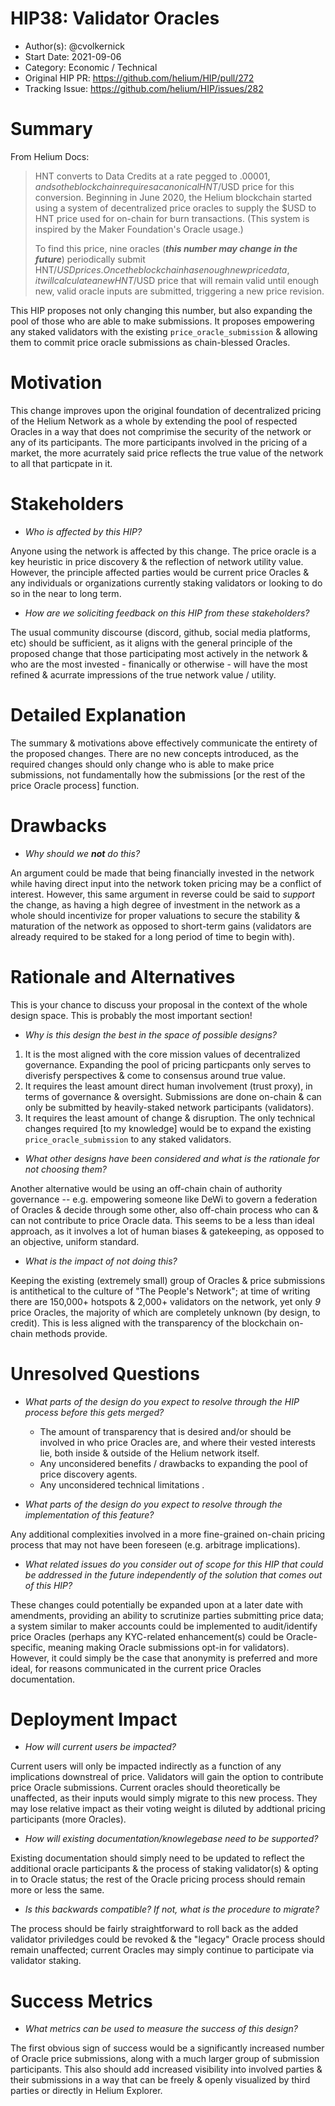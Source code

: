 # HIP38: Validator Oracles

- Author(s): @cvolkernick
- Start Date: 2021-09-06
- Category: Economic / Technical
- Original HIP PR: <https://github.com/helium/HIP/pull/272>
- Tracking Issue: <https://github.com/helium/HIP/issues/282>

# Summary

From Helium Docs:

>HNT converts to Data Credits at a rate pegged to $.00001 , and so the blockchain requires a canonical HNT/$USD price for this conversion. Beginning in June 2020, the Helium blockchain started using a system of decentralized price oracles to supply the $USD to HNT price used for on-chain for burn transactions. (This system is inspired by the Maker Foundation's Oracle usage.)
>
>To find this price, nine oracles (***this number may change in the future***) periodically submit HNT/$USD prices. Once the blockchain has enough new price data, it will calculate a new HNT/$USD price that will remain valid until enough new, valid oracle inputs are submitted, triggering a new price revision.

This HIP proposes not only changing this number, but also expanding the pool of those who are able to make submissions. It proposes empowering any staked validators with the existing `price_oracle_submission` & allowing them to commit price oracle submissions as chain-blessed Oracles.

# Motivation

This change improves upon the original foundation of decentralized pricing of the Helium Network as a whole by extending the pool of respected Oracles in a way that does not comprimise the security of the network or any of its participants. The more participants involved in the pricing of a market, the more acurrately said price reflects the true value of the network to all that particpate in it.

# Stakeholders

- *Who is affected by this HIP?*

Anyone using the network is affected by this change. The price oracle is a key heuristic in price discovery & the reflection of network utility value. However, the principle affected parties would be current price Oracles & any individuals or organizations currently staking validators or looking to do so in the near to long term.

- *How are we soliciting feedback on this HIP from these stakeholders?*

The usual community discourse (discord, github, social media platforms, etc) should be sufficient, as it aligns with the general principle of the proposed change that those participating most actively in the network & who are the most invested - finanically or otherwise - will have the most refined & acurrate impressions of the true network value / utility.

# Detailed Explanation

The summary & motivations above effectively communicate the entirety of the proposed changes. There are no new concepts introduced, as the required changes should only change who is able to make price submissions, not fundamentally how the submissions [or the rest of the price Oracle process] function.

# Drawbacks

- *Why should we* ***not*** *do this?*

An argument could be made that being financially invested in the network while having direct input into the network token pricing may be a conflict of interest. However, this same argument in reverse could be said to *support* the change, as having a high degree of investment in the network as a whole should incentivize for proper valuations to secure the stability & maturation of the network as opposed to short-term gains (validators are already required to be staked for a long period of time to begin with).

# Rationale and Alternatives

This is your chance to discuss your proposal in the context of the whole design
space. This is probably the most important section!

- *Why is this design the best in the space of possible designs?*

1) It is the most aligned with the core mission values of decentralized governance. Expanding the pool of pricing particpants only serves to diverisfy perspectives & come to consensus around true value.
2) It requires the least amount direct human involvement (trust proxy), in terms of governance & oversight. Submissions are done on-chain & can only be submitted by heavily-staked network participants (validators).
3) It requires the least amount of change & disruption. The only technical changes required [to my knowledge] would be to expand the existing `price_oracle_submission` to any staked validators.

- *What other designs have been considered and what is the rationale for not
  choosing them?*

Another alternative would be using an off-chain chain of authority governance -- e.g. empowering someone like DeWi to govern a federation of Oracles & decide through some other, also off-chain process who can & can not contribute to price Oracle data. This seems to be a less than ideal approach, as it involves a lot of human biases & gatekeeping, as opposed to an objective, uniform standard.

- *What is the impact of not doing this?*

Keeping the existing (extremely small) group of Oracles & price submissions is antithetical to the culture of "The People's Network"; at time of writing there are 150,000+ hotspots & 2,000+ validators on the network, yet only *9* price Oracles, the majority of which are completely unknown (by design, to credit). This is less aligned with the transparency of the blockchain on-chain methods provide.

# Unresolved Questions

- *What parts of the design do you expect to resolve through the HIP process
  before this gets merged?*

  - The amount of transparency that is desired and/or should be involved in who price Oracles are, and where their vested interests lie, both inside & outside of the Helium network itself.
  - Any unconsidered benefits / drawbacks to expanding the pool of price discovery agents.
  - Any unconsidered technical limitations .

- *What parts of the design do you expect to resolve through the implementation
  of this feature?*

Any additional complexities involved in a more fine-grained on-chain pricing process that may not have been foreseen (e.g. arbitrage implications).

- *What related issues do you consider out of scope for this HIP that could be
  addressed in the future independently of the solution that comes out of this
  HIP?*

These changes could potentially be expanded upon at a later date with amendments, providing an ability to scrutinize parties submitting price data; a system similar to maker accounts could be implemented to audit/identify price Oracles (perhaps any KYC-related enhancement(s) could be Oracle-specific, meaning making Oracle submissions opt-in for validators). However, it could simply be the case that anonymity is preferred and more ideal, for reasons communicated in the current price Oracles documentation.

# Deployment Impact

- *How will current users be impacted?*

Current users will only be impacted indirectly as a function of any implications downstreal of price. Validators will gain the option to contribute price Oracle submissions. Current oracles should theoretically be unaffected, as their inputs would simply migrate to this new process. They may lose relative impact as their voting weight is diluted by addtional pricing participants (more Oracles).

- *How will existing documentation/knowlegebase need to be supported?*

Existing documentation should simply need to be updated to reflect the additional oracle participants & the process of staking validator(s) & opting in to Oracle status; the rest of the Oracle pricing process should remain more or less the same.

- *Is this backwards compatible? If not, what is the procedure to migrate?*

The process should be fairly straightforward to roll back as the added validator priviledges could be revoked & the "legacy" Oracle process should remain unaffected; current Oracles may simply continue to participate via validator staking.

# Success Metrics

- *What metrics can be used to measure the success of this design?*

The first obvious sign of success would be a significantly increased number of Oracle price submissions, along with a much larger group of submission participants. This also should add increased visibility into involved parties & their submissions in a way that can be freely & openly visualized by third parties or directly in Helium Explorer.
